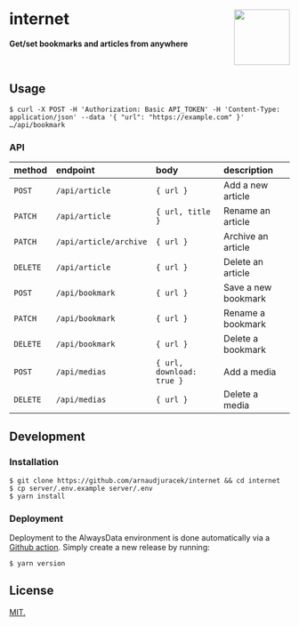 # internet <img src="https://em-content.zobj.net/thumbs/240/apple/325/house_1f3e0.png" width="100" align="right">
**Get/set bookmarks and articles from anywhere**

<br>

## Usage

```console
$ curl -X POST -H 'Authorization: Basic API_TOKEN' -H 'Content-Type: application/json' --data '{ "url": "https://example.com" }' …/api/bookmark
```

### API

| method | endpoint | body | description |
| :----- | :------- | :--- | :---------- |
| `POST`  | `/api/article` | `{ url }` | Add a new article |
| `PATCH` | `/api/article` | `{ url, title }` | Rename an article |
| `PATCH` | `/api/article/archive` |  `{ url }` | Archive an article |
| `DELETE` | `/api/article` | `{ url }` | Delete an article |
| `POST`  | `/api/bookmark` | `{ url }` | Save a new bookmark |
| `PATCH` | `/api/bookmark` | `{ url }` | Rename a bookmark |
| `DELETE` | `/api/bookmark` | `{ url }` | Delete a bookmark |
| `POST` | `/api/medias` | `{ url, download: true }` | Add a media | 
| `DELETE` | `/api/medias` | `{ url }` | Delete a media | 

## Development

### Installation

```console
$ git clone https://github.com/arnaudjuracek/internet && cd internet
$ cp server/.env.example server/.env
$ yarn install
```

### Deployment
Deployment to the AlwaysData environment is done automatically via a [Github action](.github/workflows/deploy-alwaysdata.yml). Simply create a new release by running:

```console
$ yarn version
```

## License

[MIT.](https://tldrlegal.com/license/mit-license)

